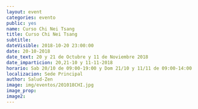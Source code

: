 ```yaml
---
layout: event
categories: evento
public: yes
name: Curso Chi Nei Tsang
title: Curso Chi Nei Tsang
subtitle:
dateVisible: 2018-10-20 23:00:00
date: 20-10-2018
date_text: 20 y 21 de Octubre y 11 de Noviembre 2018
date_imparticion: 20,21-10 y 11-11-2018
horario: Sab 20/10 de 09:00-19:00 y Dom 21/10 y 11/11 de 09:00-14:00
localizacion: Sede Principal
author: Salud-Zen
image: img/eventos/201018CHI.jpg
image_prop:
image2:
---
```


